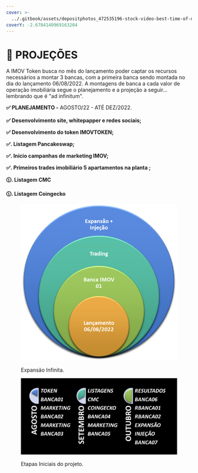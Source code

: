 ```yaml
---
cover: >-
  ../.gitbook/assets/depositphotos_472535196-stock-video-best-time-of-day-week.jpg
coverY: -2.6784140969163204
---
```


# 🔮 PROJEÇÕES

A IMOV Token busca no mês do lançamento poder captar os recursos necessários a montar 3 bancas, com a primeira banca sendo montada no dia do lançamento 06/08/2022. A montagens de banca a cada valor de operação imobiliária segue o planejamento e a projeção a seguir... lembrando que é "ad infinitum".

**✅ PLANEJAMENTO -** AGOSTO/22 - ATÉ DEZ/2022.\
\
&#x20;    **✅ Desenvolvimento site, whitepapper e redes sociais;**

&#x20;     **✅ Desenvolvimento do token IMOVTOKEN;**

&#x20;     **✅.  Listagem Pancakeswap;**

&#x20;     **✅.  Início campanhas de marketing IMOV;**

&#x20;     **✅.  Primeiros trades imobiliário 5 apartamentos na planta ;**

**🕦.  Listagem CMC**

**🕦.  Listagem Coingecko**

<figure><img src="../.gitbook/assets/image (12).png" alt=""><figcaption><p>Expansão Infinita.</p></figcaption></figure>

<figure><img src="../.gitbook/assets/image (21).png" alt=""><figcaption><p>Etapas Iniciais do projeto.</p></figcaption></figure>

